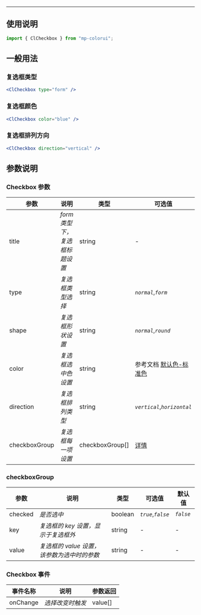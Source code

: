 ---

## 使用说明

```jsx
import { ClCheckbox } from "mp-colorui";
```

## 一般用法

### 复选框类型

```jsx
<ClCheckbox type="form" />
```

### 复选框颜色

```jsx
<ClCheckbox color="blue" />
```

### 复选框排列方向

```jsx
<ClCheckbox direction="vertical" />
```

## 参数说明

### Checkbox 参数

| 参数          | 说明                          | 类型            | 可选值                                          | 默认值       |
| ------------- | ----------------------------- | --------------- | ----------------------------------------------- | ------------ |
| title         | _form 类型下，复选框标题设置_ | string          | -                                               | -            |
| type          | _复选框类型选择_              | string          | _`normal`_,_`form`_                             | _`normal`_   |
| shape         | _复选框形状设置_              | string          | _`normal`_,_`round`_                            | _`normal`_   |
| color         | _复选框选中色设置_            | string          | 参考文档 [默认色-标准色](/home/color?id=标准色) | _`green`_    |
| direction     | _复选框排列类型_              | string          | _`vertical`_,_`horizontal`_                     | _`vertical`_ |
| checkboxGroup | _复选框每一项设置_            | checkboxGroup[] | [详情](/form/checkbox?id=checkboxgroup)         | []           |

### checkboxGroup

| 参数    | 说明                                        | 类型    | 可选值             | 默认值    |
| ------- | ------------------------------------------- | ------- | ------------------ | --------- |
| checked | _是否选中_                                  | boolean | _`true`_,_`false`_ | _`false`_ |
| key     | _复选框的 key 设置，显示于复选框外_         | string  | -                  | -         |
| value   | _复选框的 value 设置，该参数为选中时的参数_ | string  | -                  | -         |

### Checkbox 事件

| 事件名称 | 说明             | 参数返回 |
| -------- | ---------------- | -------- |
| onChange | _选择改变时触发_ | value[]  |

<FloatPhone url="https://yinliangdream.github.io/mp-colorui-h5-demo/#/pages/components/checkbox/index" />
